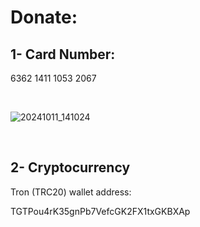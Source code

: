 # Donate:

## 1- Card Number:

 6362 1411 1053 2067



</br>


![20241011_141024](https://github.com/user-attachments/assets/280a1e4f-7853-4363-a28b-c5ff48f2034f)





</br>




## 2- Cryptocurrency

Tron (TRC20) wallet address:

TGTPou4rK35gnPb7VefcGK2FX1txGKBXAp


